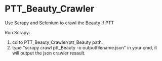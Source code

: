 # PTT_Beauty_Crawler
Use Scrapy and Selenium to crawl the Beauty if PTT

Run Scrapy:
1. cd to PTT_Beauty_Crawler/ptt_Beauty path.
2. type "scrapy crawl ptt_Beauty -o outputfilename.json" in your cmd, it will output the json crawler resault.
